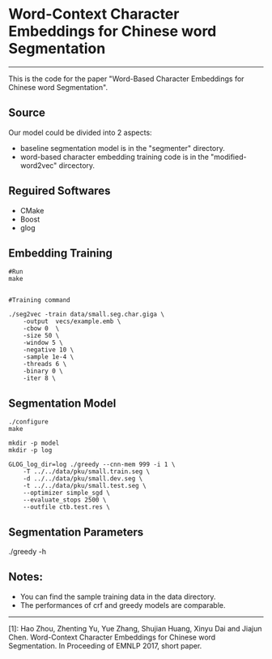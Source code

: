# Word-Context Character Embeddings for Chinese word Segmentation

------

This is the code for the paper "Word-Based Character Embeddings for Chinese word Segmentation".


## Source
Our model could be divided into 2 aspects:
* baseline segmentation model is in the "segmenter" directory.
* word-based character embedding training code is in the "modified-word2vec" dircectory.


## Reguired Softwares
 * CMake
 * Boost
 * glog

## Embedding Training

    
	#Run
	make
    
    
	#Training command

	./seg2vec -train data/small.seg.char.giga \
    	-output  vecs/example.emb \
    	-cbow 0  \
    	-size 50 \
    	-window 5 \
    	-negative 10 \
    	-sample 1e-4 \
    	-threads 6 \
    	-binary 0 \
    	-iter 8 \



## Segmentation Model

	./configure
    make

	mkdir -p model
	mkdir -p log

	GLOG_log_dir=log ./greedy --cnn-mem 999 -i 1 \
    	-T ../../data/pku/small.train.seg \
    	-d ../../data/pku/small.dev.seg \
    	-t ../../data/pku/small.test.seg \
    	--optimizer simple_sgd \
    	--evaluate_stops 2500 \
    	--outfile ctb.test.res \

## Segmentation Parameters
./greedy -h
        
## Notes:  
* You can find the sample training data in the data directory.
* The performances of crf and greedy models are comparable. 
------


[1]: Hao Zhou, Zhenting Yu, Yue Zhang, Shujian Huang, Xinyu Dai and Jiajun Chen. Word-Context Character Embeddings for Chinese word Segmentation. In Proceeding of EMNLP 2017, short paper.
